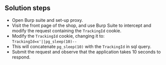 ## Solution steps

- Open Burp suite and set-up proxy.
- Visit the front page of the shop, and use Burp Suite to intercept and modify the request containing the `TrackingId` cookie.
- Modify the `TrackingId` cookie, changing it to: `TrackingId=x'||pg_sleep(10)--`
- This will concatenate `pg_sleep(10)` with the `TrackingId` in sql query.
- Submit the request and observe that the application takes 10 seconds to respond.
